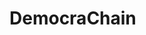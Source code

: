# DemocraChain

<!-- ## Prerequisites of the Project

1. Create a Certificate Authority.

   ```sh
   openssl genrsa -out localhost-ca.key 2048
   ```
   ```sh
   openssl req -x509 -new -nodes -key localhost-ca.key -sha256 -days 1024 -out localhost-ca.crt -subj "/C=US/ST=State/L=City/O=Organization/CN=localhost"
   ```

2. Create a certificate for localhost.

   ```sh
   openssl genrsa -out localhost.key 2048
   ```
   ```sh
   openssl req -new -key localhost.key -out localhost.csr -subj "/C=US/ST=State/L=City/O=Organization/CN=localhost"
   ```
   ```sh
   openssl x509 -req -in localhost.csr -CA localhost-ca.crt -CAkey localhost-ca.key -CAcreateserial -out localhost.crt -days 500 -sha256
   ```

3. Create a _.env_ File by running the Command:

   ```sh
   cp .env.example .env
   ```

4. Enter the Pinata API Key, Secret and Owner Public Key. 

5. Install the Required NPM Packages

   ```sh
   npm i
   ```

## Run Project Locally

To run the Project locally:

1. Build the Contract. 

   ```sh
   cd web3 && stellar contract build
   ```
   
2. Deploy the Contract.

   ```sh
    stellar contract deploy --wasm target/wasm32-unknown-unknown/release/voting_organization.wasm --source <account-name> --network <network-name>
    ```

3. Copy the Contract ID to `NEXT_PUBLIC_CONTRACT_ID` in \*.env\_ File

4. Run the Init Function.

   ```sh
   stellar contract invoke --id <contract-id> --source <account-name> --network <network-name> -- init --owner-address <owner-address>
   ```
5. Run the Command to start the Frontend.

   ```sh
   npm run dev
   ``` -->
